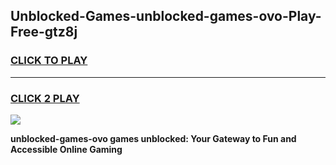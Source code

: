 
## Unblocked-Games-unblocked-games-ovo-Play-Free-gtz8j
<h3>
<a href="https://premium76.site?title=unblocked-games-ovo&ref=20M">CLICK TO PLAY</a></h3>
<hr>

<h3>
<a href="https://premium76.site?title=unblocked-games-ovo&ref=20M">CLICK 2 PLAY</a>
  
</h3>

<a href="https://premium76.site?title=unblocked-games-ovo&ref=19M"><img src="https://clearcache.store/games.png"></a>


**unblocked-games-ovo games unblocked: Your Gateway to Fun and Accessible Online Gaming**
